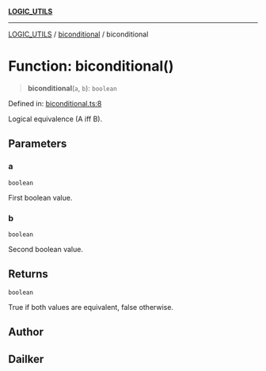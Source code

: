 [**LOGIC_UTILS**](../../README.md)

***

[LOGIC_UTILS](../../README.md) / [biconditional](../README.md) / biconditional

# Function: biconditional()

> **biconditional**(`a`, `b`): `boolean`

Defined in: [biconditional.ts:8](https://github.com/dailker/everyutil/blob/2a1290e25c1270a5e1af64099b97f8d5fc086e59/src/logic/biconditional.ts#L8)

Logical equivalence (A iff B).

## Parameters

### a

`boolean`

First boolean value.

### b

`boolean`

Second boolean value.

## Returns

`boolean`

True if both values are equivalent, false otherwise.

## Author

## Dailker

